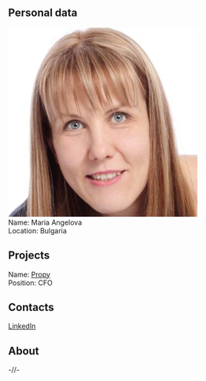 ## Personal data
![photo](photo/maria_angelova.jpg)  
Name: Maria Angelova  
Location: Bulgaria  
## Projects 
Name: [Propy](../projects/propy.md)  
Position: CFO   
## Contacts
[LinkedIn](https://www.linkedin.com/in/maria-angelova-0a601631/?ppe=1)  
## About
-//-
